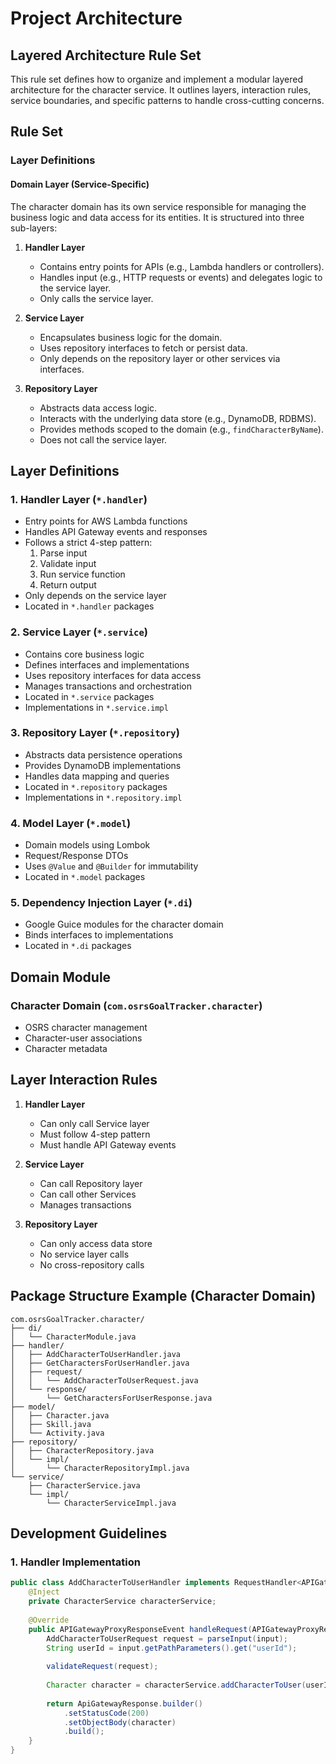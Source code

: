 # Project Architecture

## Layered Architecture Rule Set

This rule set defines how to organize and implement a modular layered architecture for the character service. It outlines layers, interaction rules, service boundaries, and specific patterns to handle cross-cutting concerns.

## Rule Set

### Layer Definitions

#### Domain Layer (Service-Specific)

The character domain has its own service responsible for managing the business logic and data access for its entities. It is structured into three sub-layers:

1. **Handler Layer**
   - Contains entry points for APIs (e.g., Lambda handlers or controllers).
   - Handles input (e.g., HTTP requests or events) and delegates logic to the service layer.
   - Only calls the service layer.

2. **Service Layer**
   - Encapsulates business logic for the domain.
   - Uses repository interfaces to fetch or persist data.
   - Only depends on the repository layer or other services via interfaces.

3. **Repository Layer**
   - Abstracts data access logic.
   - Interacts with the underlying data store (e.g., DynamoDB, RDBMS).
   - Provides methods scoped to the domain (e.g., `findCharacterByName`).
   - Does not call the service layer.

## Layer Definitions

### 1. Handler Layer (`*.handler`)
- Entry points for AWS Lambda functions
- Handles API Gateway events and responses
- Follows a strict 4-step pattern:
  1. Parse input
  2. Validate input
  3. Run service function
  4. Return output
- Only depends on the service layer
- Located in `*.handler` packages

### 2. Service Layer (`*.service`)
- Contains core business logic
- Defines interfaces and implementations
- Uses repository interfaces for data access
- Manages transactions and orchestration
- Located in `*.service` packages
- Implementations in `*.service.impl`

### 3. Repository Layer (`*.repository`)
- Abstracts data persistence operations
- Provides DynamoDB implementations
- Handles data mapping and queries
- Located in `*.repository` packages
- Implementations in `*.repository.impl`

### 4. Model Layer (`*.model`)
- Domain models using Lombok
- Request/Response DTOs
- Uses `@Value` and `@Builder` for immutability
- Located in `*.model` packages

### 5. Dependency Injection Layer (`*.di`)
- Google Guice modules for the character domain
- Binds interfaces to implementations
- Located in `*.di` packages

## Domain Module

### Character Domain (`com.osrsGoalTracker.character`)
- OSRS character management
- Character-user associations
- Character metadata

## Layer Interaction Rules

1. **Handler Layer**
   - Can only call Service layer
   - Must follow 4-step pattern
   - Must handle API Gateway events

2. **Service Layer**
   - Can call Repository layer
   - Can call other Services
   - Manages transactions

3. **Repository Layer**
   - Can only access data store
   - No service layer calls
   - No cross-repository calls

## Package Structure Example (Character Domain)

```
com.osrsGoalTracker.character/
├── di/
│   └── CharacterModule.java
├── handler/
│   ├── AddCharacterToUserHandler.java
│   ├── GetCharactersForUserHandler.java
│   ├── request/
│   │   └── AddCharacterToUserRequest.java
│   └── response/
│       └── GetCharactersForUserResponse.java
├── model/
│   ├── Character.java
│   ├── Skill.java
│   └── Activity.java
├── repository/
│   ├── CharacterRepository.java
│   └── impl/
│       └── CharacterRepositoryImpl.java
└── service/
    ├── CharacterService.java
    └── impl/
        └── CharacterServiceImpl.java
```

## Development Guidelines

### 1. Handler Implementation
```java
public class AddCharacterToUserHandler implements RequestHandler<APIGatewayProxyRequestEvent, APIGatewayProxyResponseEvent> {
    @Inject
    private CharacterService characterService;
    
    @Override
    public APIGatewayProxyResponseEvent handleRequest(APIGatewayProxyRequestEvent input, Context context) {
        AddCharacterToUserRequest request = parseInput(input);
        String userId = input.getPathParameters().get("userId");
        
        validateRequest(request);
        
        Character character = characterService.addCharacterToUser(userId, request);
        
        return ApiGatewayResponse.builder()
            .setStatusCode(200)
            .setObjectBody(character)
            .build();
    }
} 